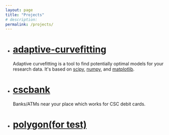 ```yaml
---
layout: page
title: "Projects"
# description:
permalink: /projects/
---
```

- # [adaptive-curvefitting](/adaptive_curvefitting)

	Adaptive curvefitting is a tool to find potentially optimal models for your research data. It's based on [scipy], [numpy], and [matplotlib]. 
	
- # [cscbank](/cscbank)

	Banks/ATMs near your place which works for CSC debit cards.
	
- # [polygon(for test)](/Polygon)

[scipy]: https://scipy.org/scipylib/
[numpy]: https://numpy.org/
[matplotlib]: https://matplotlib.org/

